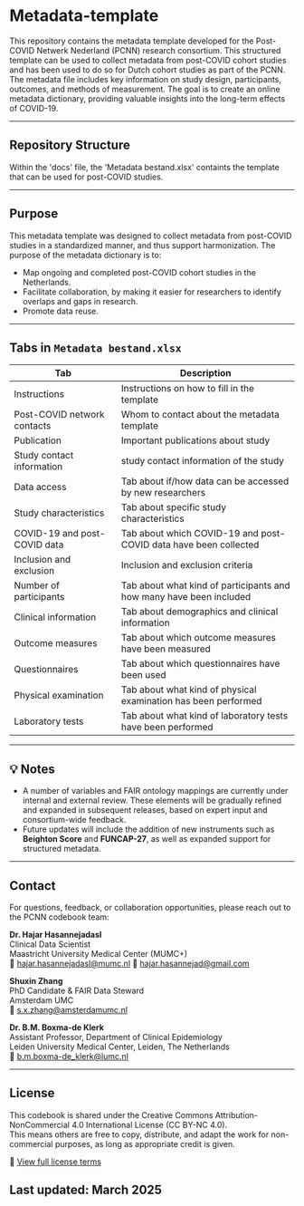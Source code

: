 # Metadata-template

This repository contains the metadata template developed for the Post-COVID Netwerk Nederland (PCNN) research consortium. This structured template can be used to collect metadata from post-COVID cohort studies and has been used to do so for Dutch cohort studies as part of the PCNN. The metadata file includes key information on study design, participants, outcomes, and methods of measurement. The goal is to create an online metadata dictionary, providing valuable insights into the long-term effects of COVID-19.

---

## Repository Structure

Within the 'docs' file, the 'Metadata bestand.xlsx' containts the template that can be used for post-COVID studies. 

---

## Purpose

This metadata template was designed to collect metadata from post-COVID studies in a standardized manner, and thus support harmonization. The purpose of the metadata dictionary is to:
- Map ongoing and completed post-COVID cohort studies in the Netherlands. 
- Facilitate collaboration, by making it easier for researchers to identify overlaps and gaps in research.
- Promote data reuse.

---

##  Tabs in `Metadata bestand.xlsx`

| Tab | Description |
|--------|-------------|
| Instructions | Instructions on how to fill in the template |
| Post-COVID network contacts | Whom to contact about the metadata template |
| Publication | Important publications about study |
| Study contact information | study contact information of the study |
| Data access | Tab about if/how data can be accessed by new researchers |
| Study characteristics | Tab about specific study characteristics |
| COVID-19 and post-COVID data | Tab about which COVID-19 and post-COVID data have been collected |
| Inclusion and exclusion | Inclusion and exclusion criteria |
| Number of participants | Tab about what kind of participants and how many have been included |
| Clinical information | Tab about demographics and clinical information |
| Outcome measures | Tab about which outcome measures have been measured |
| Questionnaires | Tab about which questionnaires have been used |
| Physical examination | Tab about what kind of physical examination has been performed |
| Laboratory tests | Tab about what kind of laboratory tests have been performed |

---

## 💡 Notes

- A number of variables and FAIR ontology mappings are currently under internal and external review. These elements will be gradually refined and expanded in subsequent releases, based on expert input and consortium-wide feedback.
- Future updates will include the addition of new instruments such as **Beighton Score** and **FUNCAP-27**, as well as expanded support for structured metadata.

---

##  Contact

For questions, feedback, or collaboration opportunities, please reach out to the PCNN codebook team:

**Dr. Hajar Hasannejadasl**  
Clinical Data Scientist  
Maastricht University Medical Center (MUMC+)  
📧 hajar.hasannejadasl@mumc.nl
📧 hajar.hasannejad@gmail.com

**Shuxin Zhang**  
PhD Candidate & FAIR Data Steward  
 Amsterdam UMC  
📧 s.x.zhang@amsterdamumc.nl

**Dr. B.M. Boxma-de Klerk**  
Assistant Professor, Department of Clinical Epidemiology  
Leiden University Medical Center, Leiden, The Netherlands  
📧 b.m.boxma-de_klerk@lumc.nl

---

## License

This codebook is shared under the Creative Commons Attribution-NonCommercial 4.0 International License (CC BY-NC 4.0).  
This means others are free to copy, distribute, and adapt the work for non-commercial purposes, as long as appropriate credit is given.

🔗 [View full license terms](https://creativecommons.org/licenses/by-nc/4.0/)


##  Last updated: March 2025
